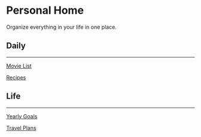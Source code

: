 # Personal Home

Organize everything in your life in one place.

## Daily

---

[Movie List](Personal%20Home%20da8bd535d21d48f88b75ec0effbf9831/Movie%20List%20b7b23845d02546b8a4cdcaee2038ffa3.md)

[Recipes](Personal%20Home%20da8bd535d21d48f88b75ec0effbf9831/Recipes%20ce336838a20448469ef2f8a19a40fdc8.csv)

## Life

---

[Yearly Goals](Personal%20Home%20da8bd535d21d48f88b75ec0effbf9831/Yearly%20Goals%2021953f71d6ea496f9214c2feba8f2ebe.md)

[Travel Plans](Personal%20Home%20da8bd535d21d48f88b75ec0effbf9831/Travel%20Plans%208d25db3e15ed4f6096bc7c5c3378be16.csv)